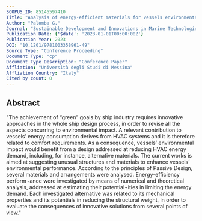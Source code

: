 ```yaml
---
SCOPUS_ID: 85145597410
Title: "Analysis of energy-efficient materials for vessels environmental impact reduction"
Author: "Palomba G."
Journal: "Sustainable Development and Innovations in Marine Technologies - Proceedings of the 19th International Congress of the International Maritime Association of the Mediterranean, IMAM 2022"
Publication Date: {'$date': '2023-01-01T00:00:00Z'}
Publication Year: 2023
DOI: "10.1201/9781003358961-49"
Source Type: "Conference Proceeding"
Document Type: "cp"
Document Type Description: "Conference Paper"
Affliation: "Università degli Studi di Messina"
Affliation Country: "Italy"
Cited by count: 0
---
```


## Abstract
"The achievement of “green” goals by ship industry requires innovative approaches in the whole ship design process, in order to revise all the aspects concurring to environmental impact. A relevant contribution to vessels’ energy consumption derives from HVAC systems and it is therefore related to comfort requirements. As a consequence, vessels’ environmental impact would benefit from a design addressed at reducing HVAC energy demand, including, for instance, alternative materials. The current works is aimed at suggesting unusual structures and materials to enhance vessels’ environmental performance. According to the principles of Passive Design, several materials and arrangements were analysed. Energy-efficiency perform¬ance were investigated by means of numerical and theoretical analysis, addressed at estimating their potential¬ities in limiting the energy demand. Each investigated alternative was related to its mechanical properties and its potentials in reducing the structural weight, in order to evaluate the consequences of innovative solutions from several points of view."
